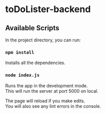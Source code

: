 # toDoLister-backend
## Available Scripts

In the project directory, you can run:
### `npm install`

Installs all the dependencies.


### `node index.js`

Runs the app in the development mode.\
This will run the server at port 5000 on local.

The page will reload if you make edits.\
You will also see any lint errors in the console.
